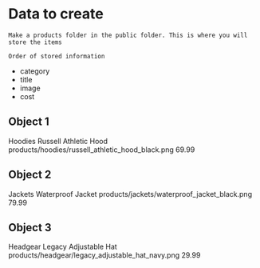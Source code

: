 # Data to create 
`Make a products folder in the public folder. This is where you will store the items`

`Order of stored information`
- category
- title
- image
- cost

## Object 1
Hoodies
Russell Athletic Hood
products/hoodies/russell_athletic_hood_black.png
69.99

## Object 2
Jackets
Waterproof Jacket
products/jackets/waterproof_jacket_black.png
79.99

## Object 3
Headgear
Legacy Adjustable Hat
products/headgear/legacy_adjustable_hat_navy.png
29.99

